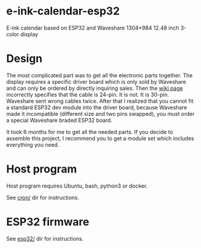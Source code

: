 # e-ink-calendar-esp32
E-ink calendar based on ESP32 and Waveshare 1304×984 12.48 inch 3-color display

# Design

The most complicated part was to get all the electronic parts together.
The display requires a specific driver board which is only sold by Waveshare and can only be ordered by directly inquiring sales. Then the [wiki page](https://www.waveshare.com/wiki/12.48inch_e-Paper_Module_(B)) incorrectly specifies that the cable is 24-pin. It is not. It is 30-pin. Waveshare sent wrong cables twice. After that I realized that you cannot fit a standard ESP32 dev module into the driver board, because Waveshare made it incompatible (different size and two pins swapped), you must order a special Waveshare braded ESP32 board.

It took 6 months for me to get all the needed parts. If you decide to assemble this project, I recommend you to get a module set which includes everything you need.

# Host program

Host program requires Ubuntu, bash, python3 or docker.

See [cron/](cron/) dir for instructions.

# ESP32 firmware

See [esp32/](esp32/) dir for instructions.
